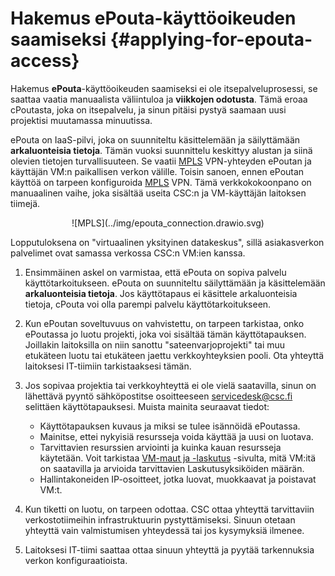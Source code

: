 
# Hakemus ePouta-käyttöoikeuden saamiseksi {#applying-for-epouta-access}

Hakemus **ePouta**-käyttöoikeuden saamiseksi ei ole itsepalveluprosessi, se saattaa vaatia manuaalista väliintuloa ja **viikkojen odotusta**. Tämä eroaa cPoutasta, joka on itsepalvelu, ja sinun pitäisi pystyä saamaan uusi projektisi muutamassa minuutissa.

ePouta on IaaS-pilvi, joka on suunniteltu käsittelemään ja säilyttämään **arkaluonteisia tietoja**. Tämän vuoksi suunnittelu keskittyy alustan ja siinä olevien tietojen turvallisuuteen. Se vaatii [MPLS](https://en.wikipedia.org/wiki/Multiprotocol_Label_Switching) VPN-yhteyden ePoutan ja käyttäjän VM:n paikallisen verkon välille. Toisin sanoen, ennen ePoutan käyttöä on tarpeen konfiguroida [MPLS](https://en.wikipedia.org/wiki/Multiprotocol_Label_Switching) VPN. Tämä verkkokokoonpano on manuaalinen vaihe, joka sisältää useita CSC:n ja VM-käyttäjän laitoksen tiimejä.

<center>![MPLS](../img/epouta_connection.drawio.svg)</center>

Lopputuloksena on "virtuaalinen yksityinen datakeskus", sillä asiakasverkon palvelimet ovat samassa verkossa CSC:n VM:ien kanssa.

1. Ensimmäinen askel on varmistaa, että ePouta on sopiva palvelu käyttötarkoitukseen. ePouta on suunniteltu säilyttämään ja käsittelemään **arkaluonteisia tietoja**. Jos käyttötapaus ei käsittele arkaluonteisia tietoja, cPouta voi olla parempi palvelu käyttötarkoitukseen.

1. Kun ePoutan soveltuvuus on vahvistettu, on tarpeen tarkistaa, onko ePoutassa jo luotu projekti, joka voi sisältää tämän käyttötapauksen. Joillakin laitoksilla on niin sanottu "sateenvarjoprojekti" tai muu etukäteen luotu tai etukäteen jaettu verkkoyhteyksien pooli. Ota yhteyttä laitoksesi IT-tiimiin tarkistaaksesi tämän.

1. Jos sopivaa projektia tai verkkoyhteyttä ei ole vielä saatavilla, sinun on lähettävä pyyntö sähköpostitse osoitteeseen <servicedesk@csc.fi> selittäen käyttötapauksesi. Muista mainita seuraavat tiedot:

    * Käyttötapauksen kuvaus ja miksi se tulee isännöidä ePoutassa.
    * Mainitse, ettei nykyisiä resursseja voida käyttää ja uusi on luotava.
    * Tarvittavien resurssien arviointi ja kuinka kauan resursseja käytetään. Voit tarkistaa [VM-maut ja -laskutus](vm-flavors-and-billing.md#epouta-flavors) -sivulta, mitä VM:itä on saatavilla ja arvioida tarvittavien Laskutusyksiköiden määrän.
    * Hallintakoneiden IP-osoitteet, jotka luovat, muokkaavat ja poistavat VM:t.

1. Kun tiketti on luotu, on tarpeen odottaa. CSC ottaa yhteyttä tarvittaviin verkostotiimeihin infrastruktuurin pystyttämiseksi. Sinuun otetaan yhteyttä vain valmistumisen yhteydessä tai jos kysymyksiä ilmenee.

1. Laitoksesi IT-tiimi saattaa ottaa sinuun yhteyttä ja pyytää tarkennuksia verkon konfiguraatioista.
